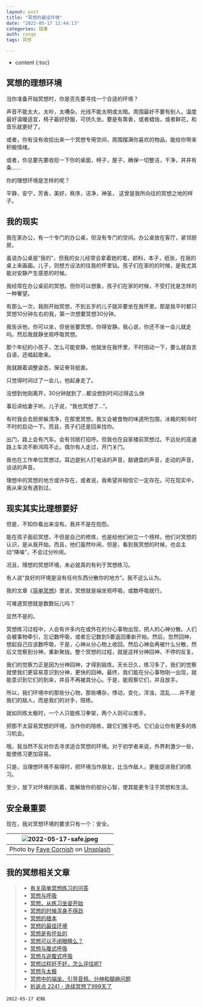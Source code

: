 ```yaml
---
layout: post
title: "冥想的最佳环境"
date: "2022-05-17 11:44:13"
categories: 隨筆
auth: conge
tags: 冥想

---
```

* content
{:toc}

## 冥想的理想环境

当你准备开始冥想时，你是否先要寻找一个合适的环境？

声音不能太大，太吵，太嘈杂。光线不能太明或太暗。周围最好不要有别人。温度最好温暖适宜，椅子最好舒服，可供久坐。要是有熏香，或者蜡烛，或者鲜花，和音乐就更好了。

或者，你有没有收拾出来一个冥想专用空间，周围摆满你喜欢的物品，能给你带来积极情绪。

或者，你总要先要收拾一下你的桌面，椅子，屋子，确保一切整洁，干净，井井有条……

你的理想环境是怎样的呢？

平静，安宁，芳香，美好，秩序，洁净，神圣， 这曾是我所向往的冥想之地的样子。




## 我的现实

我在家办公，有一个专门的办公桌，但没有专门的空间。办公桌放在客厅，紧邻厨房。

虽说办公桌是“我的”，但我的女儿经常会拿着她的笔，颜料，本子，纸张，在我的桌上来画画。儿子，则想方设法的往我的怀里钻。孩子们在家的的时候，是我尤其能对安静产生感恩的时候。

我经常在办公桌前的冥想。但你可以想象，孩子们在家的时候，不受打扰是怎样的一种奢望。

有那么一次，我刚开始冥想，不到五岁的儿子就非要坐在我怀里。那是我平时都只冥想10分钟左右的我，第一次想要冥想30分钟。

我告诉他，你可以坐，但爸爸要冥想，你得安静。我心说，你还不坐一会儿就走吗。然后我就静坐观呼吸冥想。

那个年纪的小孩子，怎么可能安静。他就坐在我怀里，不时扭动一下，要么就自言自语，还唱起歌来。

我就跟着调整姿态，保证脊背挺直。

只觉得时间过了一会儿，他起身走了。

没想到他刚离开，30分钟就到了…都没想到时间过得这么快

事后讲给妻子听。儿子说，“我也冥想了…”。

有时我会去厨房躲清净，在那里冥想。我又会被食物的味道所包围，冰箱的制冷时不时的启动一下。而且，孩子们还是回来找你。

出门，路上会有汽车。会有邻居打招呼。但我也在自家楼前冥想过。不远处的高速路上车流不断鸿鸣不止。偶尔有人走过，开门关门。

我也在工作单位冥想过。耳边是别人打电话的声音，敲键盘的声音，走动的声音，谈话的声音。

理想中的冥想的地方或许存在，或者说，我希望并相信它一定存在。可在现实中，我从来没有遇到过。

## 现实其实比理想要好

但是，不知你看出来没有。我并不是在抱怨。

能在孩子面前冥想，不但是自己的修炼，也是给他们树立一个榜样。他们对冥想的认识，是从我开始。而且，他们虽然吵闹，但是，看到我冥想的时候，也会主动“降噪”，不会过分吵闹。

况且，理想的冥想环境，未必就真的有利于冥想练习。

有人说“良好的环境是没有任何东西分散你的地方”。我不这么认为。

我的文章《[简单冥想](/2022/04/08/simple-meditation/)》里说，冥想就是端坐观呼吸，或数呼吸就行。

可难道冥想就是数数玩儿吗？

显然不是的。

冥想练习过程中，人会有许多内在或外在的分心事物出现，把人的心神分散。人们会被事物牵引，忘记数呼吸，或者忘记数到5要返回重新开始。然后，忽然回神，想起自己应该数呼吸，于是，心神从分心物上收回。然后心神会再被什么分散，然后又觉察到分神，重新聚拢。整个冥想的过程，就是这样分神回神，不停的反复。

我们的觉察力正是因为分神回神，才得到锻炼。天长日久，练习多了，我们的觉察就使我们更容易意识到分神，更快的回神。最终，我们能在分心事物刚一出现，就能意识到它们的到来，并且不再被其分心。于是，能观察它们，并且放手。

所以，我们环境中的那些分心物，那些嘈杂，悸动，变化，浑浊，混乱……并不是我们的敌人，而是我们的对手，陪练。

就如同练太极时，一个人只能练习拳架，两个人则可以推手。

把那不太容易冥想的环境，当作你的陪练，跟它们推手吧。它们会让你有更多的练习机会。

哦，我当然不反对你去寻求适合冥想的环境。对于初学者来说，外界刺激少一些，能使练习更加容易。

只是，当理想环境不易得时，把环境当作朋友，比当作敌人，更能促进我们的练习。

至少，放下对环境的执着，能解放你的部分心智，使其能更专注于冥想和生活。

## 安全最重要

现在，我对冥想环境的要求只有一个：安全。

|![2022-05-17-safe.jpeg](https://s2.loli.net/2022/05/18/yjoRDAbtYrUnTVB.jpg)|
|:----:|
|Photo by [Faye Cornish](https://unsplash.com/@nelly13?utm_source=unsplash&utm_medium=referral&utm_content=creditCopyText) on [Unsplash](https://unsplash.com/s/photos/you-are-safe-here?utm_source=unsplash&utm_medium=referral&utm_content=creditCopyText)|

## 我的冥想相关文章

> * [有关简单冥想练习的问答](https://conge.livingwithfcs.org/2022/04/15/Q-and-A-about-meditation/)
> * [冥想与呼吸](https://conge.livingwithfcs.org/2022/04/22/breathing/)
> * [冥想，从练习坐姿开始](https://conge.livingwithfcs.org/2022/04/27/sitting/)
> * [冥想的时候浑身不得劲](https://conge.livingwithfcs.org/2022/05/03/unsettling/)
> * [冥想的根本](https://conge.livingwithfcs.org/2022/05/10/basics/)
> * [冥想的最佳环境](https://conge.livingwithfcs.org/2022/05/17/meditation-env/)
> * [冥想是有坏处的](https://conge.livingwithfcs.org/2022/06/03/disadvantages/)
> * [冥想可以不闭眼睛么？](https://conge.livingwithfcs.org/2022/06/09/eye/)
> * [冥想与腹式呼吸](https://conge.livingwithfcs.org/2022/06/16/belly-breathing/)
> * [冥想与逆腹式呼吸](https://conge.livingwithfcs.org/2022/06/24/alternative-breathing/)
> * [冥想过程好不好，怎么评估呢?](https://conge.livingwithfcs.org/2022/06/29/no-judgement/)
> * [冥想与太极](https://conge.livingwithfcs.org/2022/07/06/taichi/)
> * [冥想中的端坐、引导音频、分神和腿麻问题](https://conge.livingwithfcs.org/2022/07/27/meditation-difficulties/)
> * [折返点 2241 - 连续冥想了999天了](https://conge.livingwithfcs.org/2022/10/16/ReturnPoint-999-meditations/)
```
2022-05-17 初稿
```
